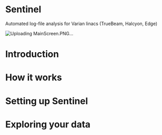 # Sentinel
Automated log-file analysis for Varian linacs (TrueBeam, Halcyon, Edge)


![Uploading MainScreen.PNG…]()


# Introduction

# How it works

# Setting up Sentinel

# Exploring your data
